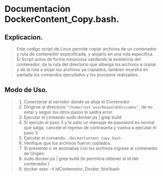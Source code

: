 # Documentacion DockerContent_Copy.bash.
## Explicacion.
> Este codigo script de Linux permite copiar archivos de un contenedor y ruta de contenedor especificada, y alojarlo en una ruta especifica. El Script actua de forma minuciosa validando la existencia del contenedor, de la ruta del directorio que alberga los archivos a copiar y de la ruta a alojar los archivos ya copiados; tambien muestra en pantalla los comandos ejecutados y los procesos realizados.
## Modo de Uso.
> 1. Conectarse al servidor donde se aloja el Contenedor 
> 2. Dirigirse al directorio `"/home/root_wso/RespaldoEnviados"`, de no estar y seguir los otros pasos le saldra error.
> 3. Ejecutar el comando sudo docker ps | grep build
> 4. Si ejecuto el paso 3 y le salio un mensaje de password es normal que salga, cancele el ingreso de contraseña y vuelva a ejecutar el paso 3.
> 5. Ejecutar el comando `./DockerContent_Copy.bash`
> 6. Verifique que los archivos fueron copiados.
> 7. Si presiente o ve anomalias con los archivos ingrese al contenedor de Origen.
> 8. sudo docker ps | grep build         (le permitira obtener el Id del contenedor.)
> 9. docker exec -it idContenedor_Docker /bin/bash